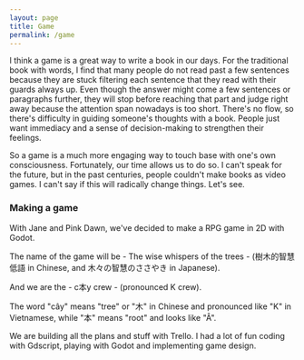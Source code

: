 ```yaml
---
layout: page
title: Game
permalink: /game
---
```


I think a game is a great way to write a book in our days. For the traditional book with words, I find that many people do not read past a few sentences because they are stuck filtering each sentence that they read with their guards always up. Even though the answer might come a few sentences or paragraphs further, they will stop before reaching that part and judge right away because the attention span nowadays is too short. There's no flow, so there's difficulty in guiding someone's thoughts with a book. People just want immediacy and a sense of decision-making to strengthen their feelings.

So a game is a much more engaging way to touch base with one's own consciousness. Fortunately, our time allows us to do so. I can't speak for the future, but in the past centuries, people couldn't make books as video games. I can't say if this will radically change things. Let's see.

### Making a game

With Jane and Pink Dawn, we've decided to make a RPG game in 2D with Godot.  

The name of the game will be - The wise whispers of the trees - (樹木的智慧低語 in Chinese, and 木々の智慧のささやき in Japanese).  

And we are the - c本y crew - (pronounced K crew).  

The word "cây" means "tree" or "木" in Chinese and pronounced like "K" in Vietnamese, while "本" means "root" and looks like "Â".

We are building all the plans and stuff with Trello. I had a lot of fun coding with Gdscript, playing with Godot and implementing game design.